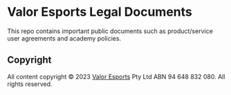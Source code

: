 # Valor Esports Legal Documents

This repo contains important public documents such as product/service user agreements and academy policies.

## Copyright

All content copyright © 2023 [Valor Esports](https:///valoresports.com/) Pty Ltd ABN 94 648 832 080. All rights reserved.
